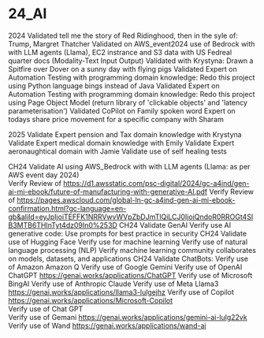 # 24_AI

2024
Validated tell me the story of Red Ridinghood, then in the syle of: Trump, Margret Thatcher 
Validated on AWS_event2024 use of Bedrock with with LLM agents (Llama), EC2 instrance and S3 data with US Fedreal quarter docs (Modality-Text Input Output)
Validated with Krystyna: Drawn a Spitfire over Dover on a sunny day with flying pigs
Validated Expert on Automation Testing with programming domain knowledge: Redo this project using Python language bings instead of Java
Validated Expert on Automation Testing with programming domain knowledge: Redo this project using Page Object Model (return library of 'clickable objects' and 'latency parameterisation')
Validated CoPilot on Family spoken word Expert on todays share price movement for a specific company with Sharam 

2025
Validate Expert pension and Tax domain knowledge with Krystyna
Validate Expert medical domain knowledge with Emily
Validate Expert aeronaughtical domain with Jamie
Validate use of self healing tests

CH24 Validate AI using AWS_Bedrock with with LLM agents (Llama: as per AWS event day 2024)	
						 Verify Review of https://d1.awsstatic.com/psc-digital/2024/gc-a4ind/gen-ai-mi-ebook/future-of-manufacturing-with-generative-AI.pdf
						 Verify Review of https://pages.awscloud.com/global-ln-gc-a4ind-gen-ai-mi-ebook-confirmation.html?gc-language=en-gb&aliId=eyJpIjoiTEFFK1NRRVwvWVpZbDJmTlQiLCJ0IjoiQndoR0RROGt4SlB3MTB6THlnTyt4dz09In0%253D
CH24 Validate GenAI
 							Verify use AI generative code:
							Use prompts for best practice in security
CH24 Validate use of Hugging Face
							Verify use for machine learning
							Verify use of natural language processing (NLP)
						  Verify machine learning community collaborates on models, datasets, and applications
CH24 Validate ChatBots:
							Verify use of Amazon  	Amazon Q
							Verify use of Google 		Gemini
							Verify use of OpenAI 		ChatGPT				 	https://genai.works/applications/ChatGPT
							Verify use of Microsoft BingAI
							Verify use of Anthropic Claude
							Verify use of	Meta 			Llama3         	https://genai.works/applications/llama3-lulgejhz
							Verify use of	Copilot 					 			 	https://genai.works/applications/Microsoft-Copilot	
							Verify use of Chat GPT 			
							Verify use of Gemani										https://genai.works/applications/gemini-ai-lulg22vk
							Verify use of Wand    									https://genai.works/applications/wand-ai
       
